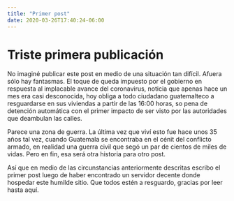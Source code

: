 ```yaml
---
title: "Primer post"
date: 2020-03-26T17:40:24-06:00
---
```


# Triste primera publicación

No imaginé publicar este post en medio de una situación tan difícil. Afuera sólo hay fantasmas. El toque de queda impuesto por el gobierno en respuesta al implacable avance del coronavirus, noticia que apenas hace un mes era casi desconocida, hoy obliga a todo ciudadano guatemalteco a resguardarse en sus viviendas a partir de las 16:00 horas, so pena de detención automática con el primer impacto de ser visto por las autoridades que deambulan las calles.

Parece una zona de guerra. La última vez que viví esto fue hace unos 35 años tal vez, cuando Guatemala se encontraba en el cénit del conflicto armado, en realidad una guerra civil que segó un par de cientos de miles de vidas. Pero en fin, esa será otra historia para otro post.

Así que en medio de las circunstancias anteriormente descritas escribo el primer post luego de haber encontrado un servidor decente donde hospedar este humilde sitio. Que todos estén a resguardo, gracias por leer hasta aquí.